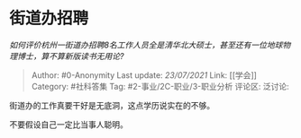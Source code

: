 # 街道办招聘
*如何评价杭州一街道办招聘8名工作人员全是清华北大硕士，甚至还有一位地球物理博士，算不算新版读书无用论?*

> Author: #0-Anonymity
> Last update: *23/07/2021*
> Link: [[学会]]
> Category: #社科答集
> Tag: #2-事业/2C-职业/3-职业分析
> 评论区:
> 泛讨论:

街道办的工作真要干好是无底洞，这点学历说实在的不够。

不要假设自己一定比当事人聪明。
